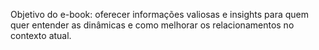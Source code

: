 Objetivo do e-book: oferecer informações valiosas e insights para quem quer entender as dinâmicas e como melhorar os relacionamentos no contexto atual.
